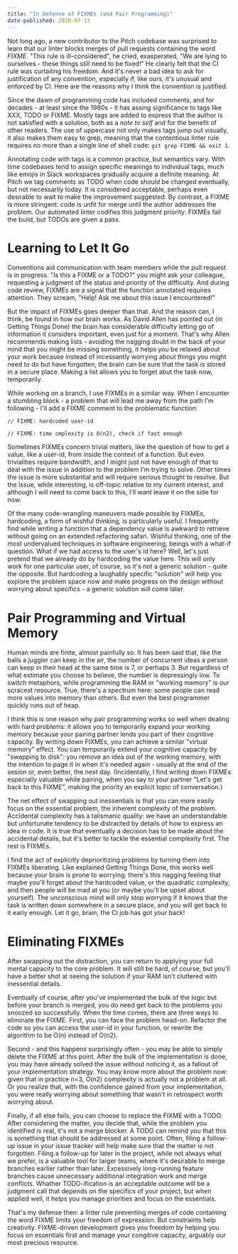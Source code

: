 ```yaml
---
title: "In Defense of FIXMEs (and Pair Programming)"
date-published: 2020-07-13
---
```


Not long ago, a new contributor to the Pitch codebase was surprised to learn that our linter blocks merges of pull requests containing the word _FIXME_. "This rule is ill-considered", he cried, exasperated, "We are lying to ourselves - these things still need to be fixed!" He clearly felt that the CI rule was curtailing his freedom. And it's never a bad idea to ask for justification of any convention, especially if, like ours, it's unusual and enforced by CI. Here are the reasons why I think the convention is justified.

Since the dawn of programming code has included comments, and for decades - at least since the 1980s - it has assing significance to tags like XXX, TODO or FIXME. Mostly tags are added to express that the author is not satisfied with a solution, both as a _note to self_ and for the benefit of other readers. The use of uppercase not only makes tags jump out visually, it also makes them easy to grep, meaning that the contentious linter rule requires no more than a single line of shell code: `git grep FIXME && exit 1`.

Annotating code with tags is a common practice, but semantics vary. With time codebases tend to assign specific meanings to individual tags, much like emojis in Slack workspaces gradually acquire a definite meaning. At Pitch we tag comments as TODO when code  _should_ be changed eventually, but not necessarily today. It is considered acceptable, perhaps even desirable to wait to make the improvement suggested. By contrast, a FIXME is more stringent: code is unfit for merge until the author addresses the problem. Our automated linter codifies this judgment priority: FIXMEs fail the build, but TODOs are given a pass.

# Learning to Let It Go

Conventions aid communication with team members while the pull request is in progress. "Is this a FIXME or a TODO?" you might ask your colleague, requesting a judgment of the status and priority of the difficulty. And during code review, FIXMEs are a signal that the function annotated requires attention. They scream, "Help! Ask me about this issue I encountered!"

But the impact of FIXMEs goes deeper than that. And the reason can, I think, be found in how our brain works. As David Allen has pointed out (in Getting Things Done) the brain has considerable difficulty letting go of information it considers important, even just for a moment. That's why Allen recommends making lists - avoiding the nagging doubt in the back of your mind that you might be missing something, it helps you be relaxed about your work because instead of incessantly worrying about things you might need to do but have forgotten, the brain can be sure that the task is stored in a secure place. Making a list allows you to forget abut the task now, temporarily.

While working on a branch, I use FIXMEs in a similar way. When I encounter a stumbling block - a problem that will lead me away from the path I'm following - I'll add a FIXME comment to the problematic function:

```
// FIXME: hardcoded user-id

// FIXME: time cmplexity is O(n2), check if fast enough
```

Sometimes FIXMEs concern trivial matters, like the question of how to get a value, like a user-id, from inside the context of a function. But even trivialities require bandwidth, and I might just not have enough of that to deal with the issue in addition to the problem I'm trying to solve. Other times the issue is more substantial and will require serious thought to resolve. But the issue, while interesting, is off-topic relative to my current interest, and although I will need to come back to this, I'll want leave it on the side for now.

Of the many code-wrangling maneuvers made possible by FIXMEs, hardcoding, a form of wishful thinking, is particularly useful. I frequently find while writing a function that a dependency value is awkward to retrieve without going on an extended refactoring safari. Wishful thinking, one of the most undervalued techniques in software engineering, beings with a what-if question. What if we had access to the user's id here? Well, let's just pretend that we already do by hardcoding the value here. This will only work for one particular user, of course, so it's not a generic solution - quite the opposite. But hardcoding a laughably specific "solution" will help you explore the problem space now and make progress on the design without worrying about specifics - a generic solution will come later.

# Pair Programming and Virtual Memory

Human minds are finite, almost painfully so. It has been said that, like the balls a juggler can keep in the air, the number of concurrent ideas a person can keep in their head at the same time is 7, or perhaps 3. But regardless of what estimate you choose to believe, the number is depressingly low. To switch metaphors, while programming the RAM or "working memory" is our scracest resource. True, there's a spectrum here: some people can read more values into memory than others. But even the best programmer quickly runs out of heap.

I think this is one reason why pair programming works so well when dealing with hard problems: it allows you to temporarily expand your working memory because your pairing partner lends you part of their cognitive capacity. By writing down FIXMEs, you can achieve a similar "virtual memory" effect. You can temporarily extend your cognitive capacity by "swapping to disk": you remove an idea out of the working memory, with the intention to page it in when it's needed again - usually at the end of the sesion or, even better, the next day. (Incidentally, I find writing down FIXMEs especially valuable while pairing, when you say to your partner "Let's get back to this FIXME", making the priority an explicit topic of conversation.)

The net effect of swapping out inessentials is that you can more easily focus on the essential problem, the inherent complexity of the problem. Accidental complexity has a talismanic quality: we have an understandable but unfortunate tendency to be distracted by details of how to express an idea in code. It is true that eventually a decision has to be made about the accidental details, but it's better to tackle the essential complexity first. The rest is FIXMEs.

I find the act of explicitly deprioritizing problems by turning them into FIXMEs liberating. Like explained Getting Things Done, this works well because your brain is prone to worrying: there's this nagging feeling that maybe you'll forget about the hardcoded value, or the quadratic complexity, and then people will be mad at you (or maybe you'll be upset about yourself). The unconscious mind will only stop worrying if it knows that the task is written down somewhere in a secure place, and you will get back to it early enough. Let it go, brain, the CI job has got your back!

# Eliminating FIXMEs

After swapping out the distraction, you can return to applying your full mental capacity to the core problem. It will still be hard, of course, but you'll have a better shot at seeing the solution if your RAM isn't cluttered with inessential details. 

Eventually of course, after you've implemented the bulk of the logic but before your branch is merged, you do need get back to the problems you snoozed so successfully. When the time comes, there are three ways to eliminate the FIXME. First, you can face the problem head-on. Refactor the code so you can access the user-id in your function, or rewrite the algorithm to be O(n) instead of O(n2).

Second - and this happens surprisingly often - you may be able to simply delete the FIXME at this point. After the bulk of the implementation is done, you may have already solved the issue without noticing it, as a fallout of your implementation strategy. You may know more about the problem now: given that in practice n=3, O(n2) complexity is actually not a problem at all. Or you realize that, with the confidence gained from your implementation, you were really worrying about something that wasn't in retrospect worth worrying about.

Finally, if all else fails, you can choose to replace the FIXME with a TODO. After considering the matter, you decide that, while the problem you identified is real, it's not a merge blocker. A TODO can remind you that this is something that should be addressed at some point. Often, filing a follow-up issue in your issue tracker will help make sure that the matter is not forgotten. Filing a follow-up for later in the project, while not always what we prefer, is a valuable tool for larger teams, where it's desirable to merge branches earlier rather than later. Excessively long-running feature branches cause unnecessary additional integration work and merge conflicts. Whather TODO-ification is an acceptable outcome will be a judgment call that depends on the specifics of your project, but when applied well, it helps you manage priorities and focus on the essentials.

That's my defense then: a linter rule preventing merges of code containing the word FIXME limits your freedom of expression. But constraints help creativity. FIXME-driven development gives you freedom by helping you focus on essentials first and manage your congitive capacity, arguably our most precious resource.
